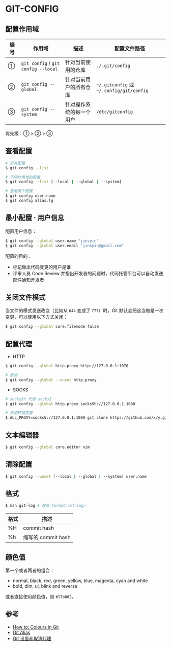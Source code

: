 # GIT-CONFIG

## 配置作用域

| 编号 | 作用域                              | 描述                     | 配置文件路径                             |
| ---- | ----------------------------------- | ------------------------ | ---------------------------------------- |
| ①    | `git config` / `git config --local` | 针对当前使用的仓库       | `./.git/config`                          |
| ②    | `git config --global`               | 针对当前用户的所有仓库   | `~/.gitconfig` 或 `~/.config/git/config` |
| ③    | `git config --system`               | 针对操作系统的每一个用户 | `/etc/gitconfig`                         |

优先级：① > ② > ③

## 查看配置

```sh
# 所有配置
$ git config --list

# 不同作用域的配置
$ git config --list [--local | --global | --system]

# 查看某个配置
$ git config user.name
$ git config alias.lg
```

## 最小配置 · 用户信息

配置用户信息：

```sh
$ git config --global user.name "jinsyin"
$ git config --global user.email "jinsyin@gmail.com"
```

配置的目的：

* 标记做出代码变更的用户是谁
* 评审人员 Code Review 并指出开发者的问题时，代码托管平台可以自动发送邮件通知开发者

## 关闭文件模式

当文件的模式发送改变（比如从 `644` 变成了 `777`）时，Git 默认会把这当做是一次变更，可以使用以下方式关闭：

```sh
$ git config --global core.filemode false
```

## 配置代理

* HTTP

```sh
$ git config --global http.proxy http://127.0.0.1:1070

# 取消
$ git config --global --unset http.proxy
```

* SOCKS

```sh
# socks5h 代替 socks5
$ git config --global http.proxy socks5h://127.0.0.1:1080
```

```sh
# 使用环境变量
$ ALL_PROXY=socks5://127.0.0.1:1080 git clone https://github.com/x/y.git
```

## 文本编辑器

```sh
$ git config --global core.editor vim
```

## 清除配置

```sh
$ git config --unset [--local | --global | --system] user.name
```

## 格式

```sh
$ man git-log # 搜索 format:<string>
```

| 格式 | 描述               |
| ---- | ------------------ |
| %H   | commit hash        |
| %h   | 缩写的 commit hash |

## 颜色值

第一个或者两者的组合：

* normal, black, red, green, yellow, blue, magenta, cyan and white
* bold, dim, ul, blink and reverse

或者直接使用颜色值，如 `#17b062`。

## 参考

* [How to: Colours in Git](https://nathanhoad.net/how-to-colours-in-git/)
* [Git Alias](https://github.com/GitAlias/gitalias)
* [Git 设置和取消代理](https://gist.github.com/laispace/666dd7b27e9116faece6)